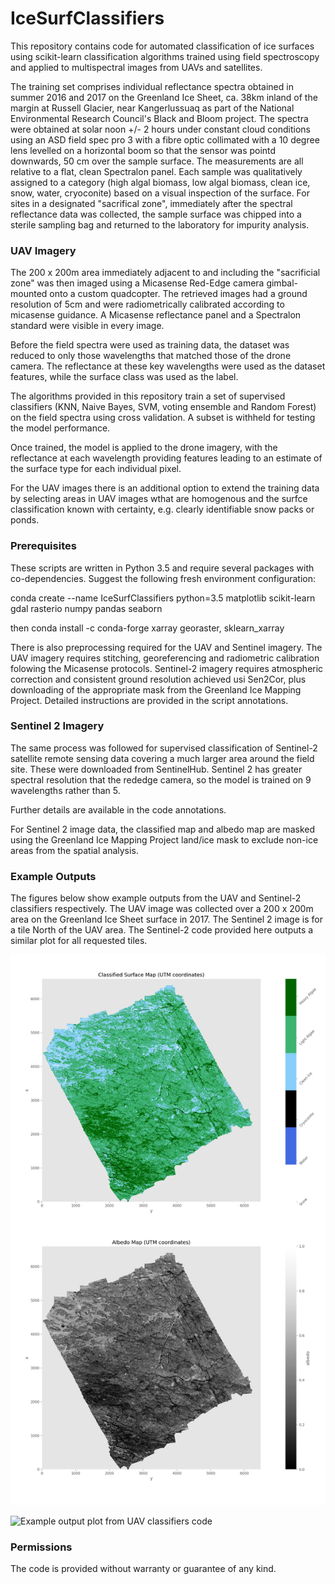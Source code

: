 # IceSurfClassifiers

This repository contains code for automated classification of ice surfaces using scikit-learn classification algorithms trained using field spectroscopy and applied to multispectral images from UAVs and satellites.

The training set comprises individual reflectance spectra obtained in summer 2016 and 2017 on the Greenland Ice Sheet, ca. 38km inland of the margin at Russell Glacier, near Kangerlussuaq as part of the National Environmental Research Council's Black and Bloom project. The spectra were obtained at solar noon +/- 2 hours under constant cloud conditions using an ASD field spec pro 3 with a fibre optic collimated with a 10 degree lens levelled on a horizontal boom so that the sensor was pointd downwards, 50 cm over the sample surface. The measurements are all relative to a flat, clean Spectralon panel. Each sample was qualitatively assigned to a category (high algal biomass, low algal biomass, clean ice, snow, water, cryoconite) based on a visual inspection of the surface. For sites in a designated "sacrifical zone", immediately after the spectral reflectance data was collected, the sample surface was chipped into a sterile sampling bag and returned to the laboratory for impurity analysis. 


### UAV Imagery ### 

The 200 x 200m area immediately adjacent to and including the "sacrificial zone" was then imaged using a Micasense Red-Edge camera gimbal-mounted onto a custom quadcopter. The retrieved images had a ground resolution of 5cm and were radiometrically calibrated according to micasense guidance. A Micasense reflectance panel and a Spectralon standard were visible in every image.

Before the field spectra were used as training data, the dataset was reduced to only those wavelengths that matched those of the drone camera. The reflectance at these key wavelengths were used as the dataset features, while the surface class was used as the label.

The algorithms provided in this repository train a set of supervised classifiers (KNN, Naive Bayes, SVM, voting ensemble and Random Forest) on the field spectra using cross validation. A subset is withheld for testing the model performance.

Once trained, the model is applied to the drone imagery, with the reflectance at each wavelength providing features leading to an estimate of the surface type for each individual pixel.

For the UAV images there is an additional option to extend the training data by selecting areas in UAV images wthat are homogenous and the surfce classification known with certainty, e.g. clearly identifiable snow packs or ponds.



### Prerequisites ###

These scripts are written in Python 3.5 and require several packages with co-dependencies. Suggest the following fresh environment configuration:

conda create --name IceSurfClassifiers python=3.5 matplotlib scikit-learn gdal rasterio numpy pandas seaborn

then conda install -c conda-forge xarray georaster, sklearn_xarray

There is also preprocessing required for the UAV and Sentinel imagery. The UAV imagery requires stitching, georeferencing and radiometric calibration folowing the Micasense protocols.
Sentinel-2 imagery requires atmospheric correction and consistent ground resolution achieved usi Sen2Cor, plus downloading of the appropriate mask from the Greenland Ice Mapping Project.
Detailed instructions are provided in the script annotations.



### Sentinel 2 Imagery ###

The same process was followed for supervised classification of Sentinel-2 satellite remote sensing data covering a much larger area around the field site. These were downloaded from SentinelHub. Sentinel 2 has greater spectral resolution that the rededge camera, so the model is trained on 9 wavelengths rather than 5. 

Further details are available in the code annotations.


For Sentinel 2 image data, the classified map and albedo map are masked using the Greenland Ice Mapping Project land/ice mask to exclude non-ice areas from the spatial analysis.


### Example Outputs ###

The figures below show example outputs from the UAV and Sentinel-2 classifiers respectively. The UAV image was collected over a 200 x 200m area on the Greenland Ice Sheet surface in 2017. The Sentinel 2 image is for a tile North of the UAV area. The Sentinel-2 code provided here outputs a similar plot for all requested tiles.


![Example output plot from UAV classifiers code](./UAV_Classifier_Example_Plot.png?raw=true/width=50 "Example output plot from UAV classifiers code")

![Example output plot from UAV classifiers code](./master/Sentinel_Classifier_Example_Plot.png?raw=true/width=50 "Example output plot from UAV classifiers code")

### Permissions ###

The code is provided without warranty or guarantee of any kind.
